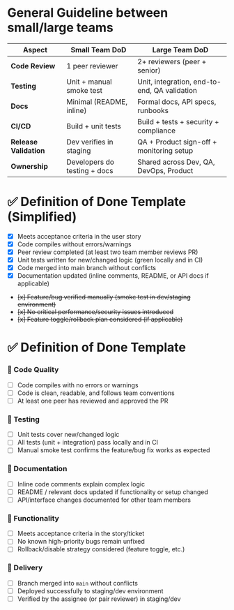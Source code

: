 # General Guideline between small/large teams

| Aspect                 | Small Team DoD               | Large Team DoD                               |
| ---------------------- | ---------------------------- | -------------------------------------------- |
| **Code Review**        | 1 peer reviewer              | 2+ reviewers (peer + senior)                 |
| **Testing**            | Unit + manual smoke test     | Unit, integration, end-to-end, QA validation |
| **Docs**               | Minimal (README, inline)     | Formal docs, API specs, runbooks             |
| **CI/CD**              | Build + unit tests           | Build + tests + security + compliance        |
| **Release Validation** | Dev verifies in staging      | QA + Product sign-off + monitoring setup     |
| **Ownership**          | Developers do testing + docs | Shared across Dev, QA, DevOps, Product       |

# ✅ Definition of Done Template (Simplified)

- [x] Meets acceptance criteria in the user story
- [x] Code compiles without errors/warnings
- [x] Peer review completed (at least two team member reviews PR)
- [x] Unit tests written for new/changed logic (green locally and in CI)
- [x] Code merged into main branch without conflicts
- [x] Documentation updated (inline comments, README, or API docs if applicable)
- ~~[x] Feature/bug verified manually (smoke test in dev/staging environment)~~
- ~~[x] No critical performance/security issues introduced~~
- ~~[x] Feature toggle/rollback plan considered (if applicable)~~

# ✅ Definition of Done Template

### 🔹 Code Quality

- [ ] Code compiles with no errors or warnings
- [ ] Code is clean, readable, and follows team conventions
- [ ] At least one peer has reviewed and approved the PR

### 🔹 Testing

- [ ] Unit tests cover new/changed logic
- [ ] All tests (unit + integration) pass locally and in CI
- [ ] Manual smoke test confirms the feature/bug fix works as expected

### 🔹 Documentation

- [ ] Inline code comments explain complex logic
- [ ] README / relevant docs updated if functionality or setup changed
- [ ] API/interface changes documented for other team members

### 🔹 Functionality

- [ ] Meets acceptance criteria in the story/ticket
- [ ] No known high-priority bugs remain unfixed
- [ ] Rollback/disable strategy considered (feature toggle, etc.)

### 🔹 Delivery

- [ ] Branch merged into `main` without conflicts
- [ ] Deployed successfully to staging/dev environment
- [ ] Verified by the assignee (or pair reviewer) in staging/dev
